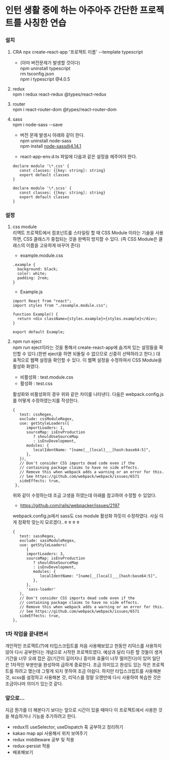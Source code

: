 # 인턴 생활 중에 하는 아주아주 간단한 프로젝트를 사칭한 연습

### 설치

1. CRA
   npx create-react-app '프로젝트 이름' --template typescript

   - (아마 버전문제가 발생할 것이다)  
     npm uninstall typescript  
     rm tsconfig.json  
     npm i typescript @4.0.5

2. redux  
   npm i redux react-redux @types/react-redux

3. router  
   npm i react-router-dom @types/react-router-dom

4. sass  
   npm i node-sass --save

   - 버전 문재 발생시 아래와 같이 한다.  
     npm uninstall node-sass  
     npm install node-sass@4.14.1

   - react-app-env.d.ts 파일에 다음과 같은 설정을 헤주어야 한다.

   ```
   declare module '\*.css' {
      const classes: {[key: string]: string}
      export default classes
   }

   declare module '\*.scss' {
      const classes: {[key: string]: string}
      export default classes
   }
   ```

### 설정

1. css module  
   리액트 프로젝트에서 컴포넌트를 스타일링 할 때 CSS Module 이라는 기술을 사용하면, CSS 클래스가 중첩되는 것을 완벽히 방지할 수 있다. (즉 CSS Module은 클래스의 이름을 고유하게 바꾸어 준다)

   - example.module.css

   ```
   .example {
     background: black;
     color: white;
     padding: 2rem;
   }
   ```

   - Example.js

   ```
   import React from "react";
   import styles from "./example.module.css";

   function Example() {
     return <div className={styles.example}>{styles.example}</div>;
   }

   export default Example;
   ```

2. npm run eject  
   npm run eject이라는 것을 통해서 create-react-app에 숨겨져 있는 설정들을 확인할 수 있다.(한번 eject을 하면 되돌릴 수 없으므로 신중히 선택하라고 한다.) 대표적으로 웹팩 설정을 확인할 수 있다. 이 웹팩 설정을 수정하여서 CSS Module을 활성화 화였다.

   - 비활성화 : test.module.css
   - 활성화 : test.css

   활성화와 비활성화의 경우 위와 같은 차이를 나타낸다. 다음은 webpack.config.js를 어떻게 수정하였는지를 작성한다.

   ```
   {
      test: cssRegex,
      exclude: cssModuleRegex,
      use: getStyleLoaders({
         importLoaders: 1,
         sourceMap: isEnvProduction
            ? shouldUseSourceMap
            : isEnvDevelopment,
         modules: {
            localIdentName: "[name]__[local]___[hash:base64:5]",
         },
      }),
      // Don't consider CSS imports dead code even if the
      // containing package claims to have no side effects.
      // Remove this when webpack adds a warning or an error for this.
      // See https://github.com/webpack/webpack/issues/6571
      sideEffects: true,
    },
   ```

   위와 같이 수정하는데 조금 고생을 하였는데 아래를 참고하여 수정할 수 있었다.

   - https://github.com/rails/webpacker/issues/2197

   webpack.config.js에서 sass도 css module 활성화 하듯이 수정하였다. 사실 이게 정확학 맞는지 모르겠다..ㅎㅎㅎㅎ

   ```
   {
      test: sassRegex,
      exclude: sassModuleRegex,
      use: getStyleLoaders(
         {
         importLoaders: 3,
         sourceMap: isEnvProduction
            ? shouldUseSourceMap
            : isEnvDevelopment,
            modules: {
               localIdentName: "[name]__[local]___[hash:base64:5]",
            },
         },
         'sass-loader'
      ),
      // Don't consider CSS imports dead code even if the
      // containing package claims to have no side effects.
      // Remove this when webpack adds a warning or an error for this.
      // See https://github.com/webpack/webpack/issues/6571
      sideEffects: true,
   },
   ```
   
### 1차 작업을 끝내면서
   개인적인 프로젝트(?)에 타입스크립트를 처음 사용해보았고 한동안 리덕스를 사용하지 않아 다시 공부한다는 개념으로 시작한 프로젝트였다. 예상과 달리 다른 할 것들이 생겨 기간을 너무 오래 잡은 감(기간이 길어지니 흥미와 효율이 너무 떨어진다)이 있어 일단은 1차적인 부분만을 완성하여 급하게 종료한다. 조금 의미있고 완성도 있는 작은 프로젝트를 하려고 했는데 그렇게 되지 못하여 조금 아쉽다. 하지만 타입스크립트를 사용해본 것, scss를 설정하고 사용해본 것, 리덕스를 정말 오랜만에 다시 사용하여 복습한 것은 조금이나마 의미가 있는것 같다.
   
### 앞으로...
지금 뭔가를 더 해본다기 보다는 앞으로 시간이 있을 때마다 이 프로젝트에서 사용한 것을 복습하거나 기능을 추가하려고 한다.

* redux의 useSelector, useDispatch 훅 공부하고 정리하기
* kakao map api 사용해서 위치 보여주기
* redux middleware 공부 및 적용
* redux-persist 적용
* 배포해보기
